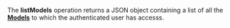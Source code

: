 <a name="listModels"></a>The **listModels** operation returns a JSON object containing a list of all the <a href="#models">**Models**</a> to which the authenticated user has accesss.
